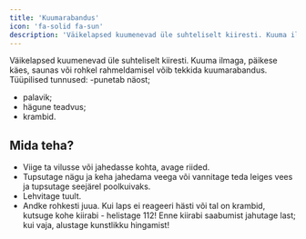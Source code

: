 ```yaml
---
title: 'Kuumarabandus'
icon: 'fa-solid fa-sun'
description: 'Väikelapsed kuumenevad üle suhteliselt kiiresti. Kuuma ilmaga, päikese käes, saunas või rohkel rahmeldamisel võib tekkida kuumarabandus.'
---
```


Väikelapsed kuumenevad üle suhteliselt kiiresti. Kuuma ilmaga, päikese käes, saunas või rohkel rahmeldamisel võib tekkida kuumarabandus.
Tüüpilised tunnused:
-punetab näost;
-  palavik;
-  hägune teadvus;
-  krambid.
## Mida teha?
-  Viige ta vilusse või jahedasse kohta, avage riided.
- Tupsutage nägu ja keha jahedama veega või vannitage teda leiges vees ja tupsutage seejärel poolkuivaks.
- Lehvitage tuult.
- Andke rohkesti juua.
Kui laps ei reageeri hästi või tal on krambid, kutsuge kohe kiirabi - helistage 112! Enne kiirabi saabumist jahutage last; kui vaja, alustage kunstlikku hingamist!